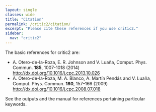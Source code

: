 ```yaml
---
layout: single
classes: wide
title: "Citation"
permalink: /critic2/citation/
excerpt: "Please cite these references if you use critic2."
sidebar:
  nav: "critic2"
---
```


The basic references for critic2 are:

* A. Otero-de-la-Roza, E. R. Johnson and V. Luaña, 
  Comput. Phys. Commun. **185**, 1007-1018 (2014)
  <http://dx.doi.org/10.1016/j.cpc.2013.10.026> 
* A. Otero-de-la-Roza, M. A. Blanco, A. Martín Pendás and V. Luaña, 
  Comput. Phys. Commun. **180**, 157–166 (2009)
  <http://dx.doi.org/10.1016/j.cpc.2008.07.018>

See the outputs and the manual for references pertaining particular keywords. 
